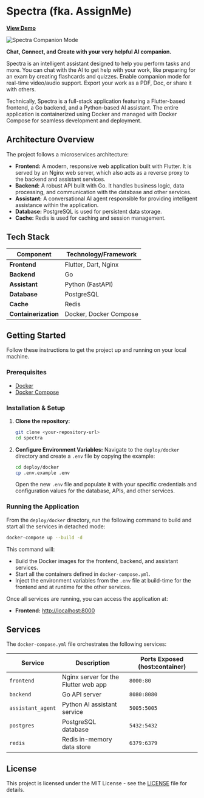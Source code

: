 # Spectra (fka. AssignMe)

[**View Demo**](https://drive.google.com/file/d/1Hz7wnh9GNcnVZ3yeBZV4jOxeRr8N_jI7/view?usp=sharing)

 ![Spectra Companion Mode](https://drive.google.com/uc?export=view&id=1A_NXQt1Ug5LmY0dB3x95AgQKkifybEU2)

**Chat, Connect, and Create with your very helpful AI companion.**

Spectra is an intelligent assistant designed to help you perform tasks and more. You can chat with the AI to get help with your work, like preparing for an exam by creating flashcards and quizzes. Enable companion mode for real-time video/audio support. Export your work as a PDF, Doc, or share it with others.

Technically, Spectra is a full-stack application featuring a Flutter-based frontend, a Go backend, and a Python-based AI assistant. The entire application is containerized using Docker and managed with Docker Compose for seamless development and deployment.

## Architecture Overview

The project follows a microservices architecture:

-   **Frontend:** A modern, responsive web application built with Flutter. It is served by an Nginx web server, which also acts as a reverse proxy to the backend and assistant services.
-   **Backend:** A robust API built with Go. It handles business logic, data processing, and communication with the database and other services.
-   **Assistant:** A conversational AI agent responsible for providing intelligent assistance within the application.
-   **Database:** PostgreSQL is used for persistent data storage.
-   **Cache:** Redis is used for caching and session management.

## Tech Stack

| Component         | Technology/Framework                               |
| ----------------- | -------------------------------------------------- |
| **Frontend**      | Flutter, Dart, Nginx                               |
| **Backend**       | Go                                                 |
| **Assistant**     | Python (FastAPI) |
| **Database**      | PostgreSQL                                         |
| **Cache**         | Redis                                              |
| **Containerization**| Docker, Docker Compose                           |

## Getting Started

Follow these instructions to get the project up and running on your local machine.

### Prerequisites

-   [Docker](https://docs.docker.com/get-docker/)
-   [Docker Compose](https://docs.docker.com/compose/install/)

### Installation & Setup

1.  **Clone the repository:**
    ```sh
    git clone <your-repository-url>
    cd spectra
    ```

2.  **Configure Environment Variables:**
    Navigate to the `deploy/docker` directory and create a `.env` file by copying the example:
    ```sh
    cd deploy/docker
    cp .env.example .env
    ```
    Open the new `.env` file and populate it with your specific credentials and configuration values for the database, APIs, and other services.

### Running the Application

From the `deploy/docker` directory, run the following command to build and start all the services in detached mode:

```sh
docker-compose up --build -d
```

This command will:
-   Build the Docker images for the frontend, backend, and assistant services.
-   Start all the containers defined in `docker-compose.yml`.
-   Inject the environment variables from the `.env` file at build-time for the frontend and at runtime for the other services.

Once all services are running, you can access the application at:

-   **Frontend:** [http://localhost:8000](http://localhost:8000)

## Services

The `docker-compose.yml` file orchestrates the following services:

| Service           | Description                                       | Ports Exposed (host:container) |
| ----------------- | ------------------------------------------------- | ------------------------------ |
| `frontend`        | Nginx server for the Flutter web app              | `8000:80`                      |
| `backend`         | Go API server                                     | `8080:8080`                    |
| `assistant_agent` | Python AI assistant service                       | `5005:5005`                    |
| `postgres`        | PostgreSQL database                               | `5432:5432`                    |
| `redis`           | Redis in-memory data store                        | `6379:6379`                    |

## License

This project is licensed under the MIT License - see the [LICENSE](LICENSE) file for details.